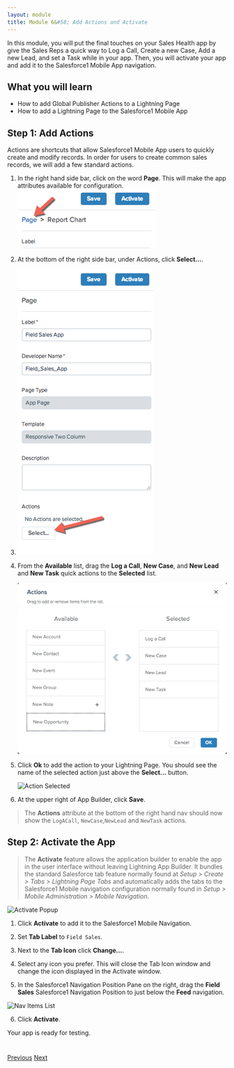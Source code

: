 ```yaml
---
layout: module
title: Module 6&#58; Add Actions and Activate 
---
```


In this module, you will put the final touches on your Sales Health app by give the Sales Reps a quick way to Log a Call, Create a new Case, Add a new Lead, and set a Task while in your app. Then, you will activate your app and add it to the Salesforce1 Mobile App navigation.

## What you will learn

- How to add Global Publisher Actions to a Lightning Page
- How to add a Lightning Page to the Salesforce1 Mobile App

## Step 1: Add Actions

Actions are shortcuts that allow Salesforce1 Mobile App users to quickly create and modify records. In order for users to create common sales records, we will add a few standard actions. 

1. In the right hand side bar, click on the word **Page**. This will make the app attributes available for configuration. 
![](images/pageclick.png)
   
2. At the bottom of the right side bar, under Actions, click **Select...**.
3. ![](images/action1.png)

3. From the **Available** list, drag the **Log a Call**, **New Case**, and **New Lead** and **New Task** quick actions to the **Selected** list. 

    ![Select New Expense](images/actions2.png)

4. Click **Ok** to add the action to your Lightning Page. You should see the name of the selected action just above the **Select...** button.

    ![Action Selected](images/lab-actions-selected.png)

5. At the upper right of App Builder, click **Save**. 

> The **Actions** attribute at the bottom of the right hand nav should now show the `LogACall`, `NewCase`,`NewLead` and `NewTask` actions. 

## Step 2: Activate the App

>The **Activate** feature allows the application builder to enable the app in the user interface without leaving Lightning App Builder. It bundles the standard Salesforce tab feature normally found at _Setup > Create > Tabs > Lightning Page Tabs_ and automatically adds the tabs to the Salesforce1 Mobile navigation configuration normally found in _Setup > Mobile Administration > Mobile Navigation_. 

![Activate Popup](images/lactivatepopup.png)

1. Click **Activate** to add it to the Salesforce1 Mobile Navigation. 

2. Set **Tab Label** to `Field Sales`.

3. Next to the **Tab Icon** click **Change...**.

4. Select any icon you prefer. This will close the Tab Icon window and change the icon displayed in the Activate window. 

5. In the Salesforce1 Navigation Position Pane on the right, drag the **Field Sales** Salesforce1 Navigation Position to just below the **Feed** navigation. 

![Nav Items List](images/lab-nav-items-list.png)

6. Click **Activate**.

Your app is ready for testing.


<div class="row" style="margin-top:40px;">
<div class="col-sm-12">
<a href="create-contactlist-component.html" class="btn btn-default"><i class="glyphicon glyphicon-chevron-left"></i> Previous</a>
<a href="create-contactdetails-component.html" class="btn btn-default pull-right">Next <i class="glyphicon glyphicon-chevron-right"></i></a>
</div>
</div>

